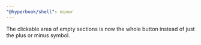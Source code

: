 ```yaml
---
"@hyperbook/shell": minor
---
```


The clickable area of empty sections is now the whole button instead of just the plus or minus symbol.
